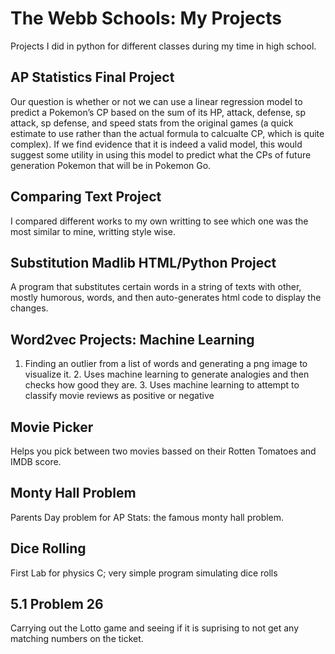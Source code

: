 # The Webb Schools: My Projects  
Projects I did in python for different classes during my time in high school.

## AP Statistics Final Project
Our question is whether or not we can use a linear regression model to predict a Pokemon’s CP based on the sum of its HP, attack, defense, sp attack, sp defense, and speed stats from the original games (a quick estimate to use rather than the actual formula to calcualte CP, which is quite complex). If we find evidence that it is indeed a valid model, this would suggest some utility in using this model to predict what the CPs of future generation Pokemon that will be in Pokemon Go. 

## Comparing Text Project
I compared different works to my own writting to see which one was the most similar to mine, writting style wise.

## Substitution Madlib HTML/Python Project
A program that substitutes certain words in a string of texts with other, mostly humorous, words, and then auto-generates html code to display the changes. 

## Word2vec Projects: Machine Learning
1. Finding an outlier from a list of words and generating a png image to visualize it. 2. Uses machine learning to generate analogies and then checks how good they are. 3. Uses machine learning to attempt to classify movie reviews as positive or negative 

## Movie Picker
Helps you pick between two movies bassed on their Rotten Tomatoes and IMDB score.

## Monty Hall Problem
Parents Day problem for AP Stats: the famous monty hall problem. 
## Dice Rolling
First Lab for physics C; very simple program simulating dice rolls
## 5.1 Problem 26
Carrying out the Lotto game and seeing if it is suprising to not get any matching numbers on the ticket. 
